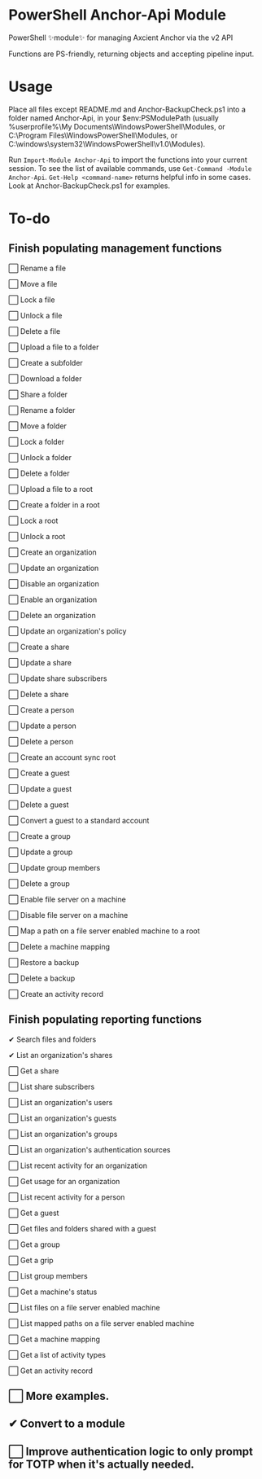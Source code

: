 # PowerShell Anchor-Api Module
PowerShell ✨module✨ for managing Axcient Anchor via the v2 API

Functions are PS-friendly, returning objects and accepting pipeline input.

# Usage

Place all files except README.md and Anchor-BackupCheck.ps1 into a folder named Anchor-Api, in your $env:PSModulePath (usually %userprofile%\My Documents\WindowsPowerShell\Modules, or C:\Program Files\WindowsPowerShell\Modules, or C:\windows\system32\WindowsPowerShell\v1.0\Modules\).

Run `Import-Module Anchor-Api` to import the functions into your current session.
To see the list of available commands, use `Get-Command -Module Anchor-Api`.
`Get-Help <command-name>` returns helpful info in some cases.
Look at Anchor-BackupCheck.ps1 for examples.

# To-do 

## Finish populating management functions

⬜ Rename a file

⬜ Move a file

⬜ Lock a file

⬜ Unlock a file

⬜ Delete a file

⬜ Upload a file to a folder

⬜ Create a subfolder

⬜ Download a folder

⬜ Share a folder

⬜ Rename a folder

⬜ Move a folder

⬜ Lock a folder

⬜ Unlock a folder

⬜ Delete a folder

⬜ Upload a file to a root

⬜ Create a folder in a root

⬜ Lock a root

⬜ Unlock a root

⬜ Create an organization

⬜ Update an organization

⬜ Disable an organization

⬜ Enable an organization

⬜ Delete an organization

⬜ Update an organization's policy

⬜ Create a share

⬜ Update a share

⬜ Update share subscribers

⬜ Delete a share

⬜ Create a person

⬜ Update a person

⬜ Delete a person

⬜ Create an account sync root

⬜ Create a guest

⬜ Update a guest

⬜ Delete a guest

⬜ Convert a guest to a standard account

⬜ Create a group

⬜ Update a group

⬜ Update group members

⬜ Delete a group

⬜ Enable file server on a machine

⬜ Disable file server on a machine

⬜ Map a path on a file server enabled machine to a root

⬜ Delete a machine mapping

⬜ Restore a backup

⬜ Delete a backup

⬜ Create an activity record

## Finish populating reporting functions

✔ Search files and folders

✔ List an organization's shares

⬜ Get a share

⬜ List share subscribers

⬜ List an organization's users

⬜ List an organization's guests

⬜ List an organization's groups

⬜ List an organization's authentication sources

⬜ List recent activity for an organization

⬜ Get usage for an organization

⬜ List recent activity for a person

⬜ Get a guest

⬜ Get files and folders shared with a guest

⬜ Get a group

⬜ Get a grip

⬜ List group members

⬜ Get a machine's status

⬜ List files on a file server enabled machine

⬜ List mapped paths on a file server enabled machine

⬜ Get a machine mapping

⬜ Get a list of activity types

⬜ Get an activity record


## ⬜ More examples. 

## ✔ Convert to a module

## ⬜ Improve authentication logic to only prompt for TOTP when it's actually needed. 
